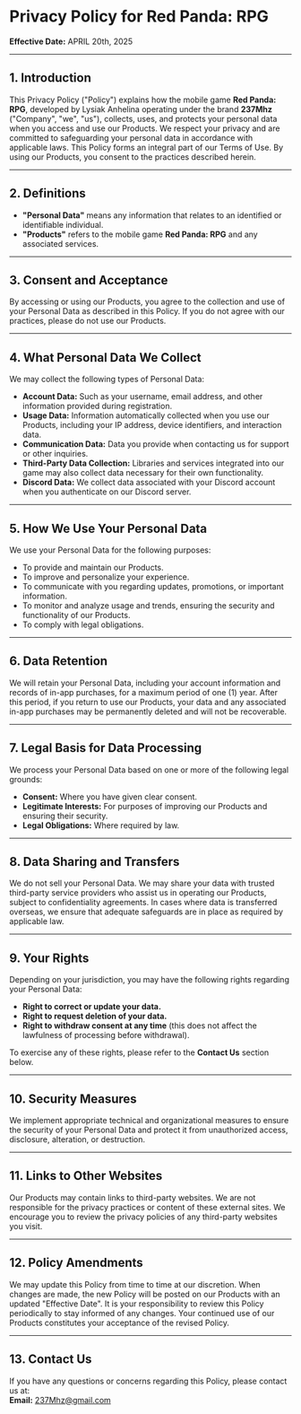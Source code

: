 # Privacy Policy for Red Panda: RPG
**Effective Date:** APRIL 20th, 2025

---

## 1. Introduction
This Privacy Policy ("Policy") explains how the mobile game **Red Panda: RPG**, developed by Lysiak Anhelina operating under the brand **237Mhz** ("Company", "we", "us"), collects, uses, and protects your personal data when you access and use our Products. We respect your privacy and are committed to safeguarding your personal data in accordance with applicable laws. This Policy forms an integral part of our Terms of Use. By using our Products, you consent to the practices described herein.

---

## 2. Definitions
- **"Personal Data"** means any information that relates to an identified or identifiable individual.
- **"Products"** refers to the mobile game **Red Panda: RPG** and any associated services.

---

## 3. Consent and Acceptance
By accessing or using our Products, you agree to the collection and use of your Personal Data as described in this Policy. If you do not agree with our practices, please do not use our Products.

---

## 4. What Personal Data We Collect
We may collect the following types of Personal Data:
- **Account Data:** Such as your username, email address, and other information provided during registration.
- **Usage Data:** Information automatically collected when you use our Products, including your IP address, device identifiers, and interaction data.
- **Communication Data:** Data you provide when contacting us for support or other inquiries.
- **Third-Party Data Collection:** Libraries and services integrated into our game may also collect data necessary for their own functionality.
- **Discord Data:** We collect data associated with your Discord account when you authenticate on our Discord server.

---

## 5. How We Use Your Personal Data
We use your Personal Data for the following purposes:
- To provide and maintain our Products.
- To improve and personalize your experience.
- To communicate with you regarding updates, promotions, or important information.
- To monitor and analyze usage and trends, ensuring the security and functionality of our Products.
- To comply with legal obligations.

---

## 6. Data Retention
We will retain your Personal Data, including your account information and records of in-app purchases, for a maximum period of one (1) year. After this period, if you return to use our Products, your data and any associated in-app purchases may be permanently deleted and will not be recoverable.

---

## 7. Legal Basis for Data Processing
We process your Personal Data based on one or more of the following legal grounds:
- **Consent:** Where you have given clear consent.
- **Legitimate Interests:** For purposes of improving our Products and ensuring their security.
- **Legal Obligations:** Where required by law.

---

## 8. Data Sharing and Transfers
We do not sell your Personal Data. We may share your data with trusted third-party service providers who assist us in operating our Products, subject to confidentiality agreements. In cases where data is transferred overseas, we ensure that adequate safeguards are in place as required by applicable law.

---

## 9. Your Rights
Depending on your jurisdiction, you may have the following rights regarding your Personal Data:
- **Right to correct or update your data.**
- **Right to request deletion of your data.**
- **Right to withdraw consent at any time** (this does not affect the lawfulness of processing before withdrawal).

To exercise any of these rights, please refer to the **Contact Us** section below.

---

## 10. Security Measures
We implement appropriate technical and organizational measures to ensure the security of your Personal Data and protect it from unauthorized access, disclosure, alteration, or destruction.

---

## 11. Links to Other Websites
Our Products may contain links to third-party websites. We are not responsible for the privacy practices or content of these external sites. We encourage you to review the privacy policies of any third-party websites you visit.

---

## 12. Policy Amendments
We may update this Policy from time to time at our discretion. When changes are made, the new Policy will be posted on our Products with an updated "Effective Date". It is your responsibility to review this Policy periodically to stay informed of any changes. Your continued use of our Products constitutes your acceptance of the revised Policy.

---

## 13. Contact Us
If you have any questions or concerns regarding this Policy, please contact us at:  
**Email:** [237Mhz@gmail.com](mailto:237Mhz@gmail.com)
